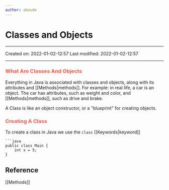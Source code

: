 ```yaml
---
author: aboude
---
```

# Classes and Objects
___

Created on: 2022-01-02-12:57
Last modified: 2022-01-02-12:57

___

### <span style="color: #ff5545;text-transform: capitalize;">What are classes and objects</span>
Everything in Java is associated with classes and objects, along with its attributes and [[Methods|methods]]. For example: in real life, a car is an object. The car has attributes, such as weight and color, and [[Methods|methods]], such as drive and brake.

A Class is like an object constructor, or a "blueprint" for creating objects.

### <span style="color: #ff5545;text-transform: capitalize;">Creating a class</span>
To create a class in Java we use the `class` [[Keywords|keyword]]

```ad-example
```java
public class Main {
	int x = 5;
}
```

## Reference
[[Methods]]